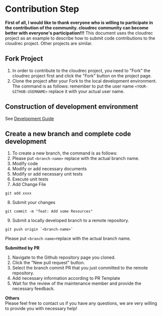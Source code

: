 # Contribution Step
**First of all, I would like to thank everyone who is willing to participate in the contribution of the community. cloudrec community can become better with everyone's participation!!!** This document uses the cloudrec project as an example to describe how to submit code contributions to the cloudrec project. Other projects are similar.
## Fork Project
1. In order to contribute to the cloudrec project, you need to "Fork" the cloudrec project first and click the "Fork" button on the project page.
2. Clone the project after your Fork to the local development environment. The command is as follows: remember to put the user name `<YOUR-GITHUB-USERNAME>` replace it with your actual user name.
## Construction of development environment
See [Development Guide](https://cloudrec.yuque.com/org-wiki-cloudrec-iew3sz/pfamgq/eak7h1k13xhsx9vy)
## Create a new branch and complete code development
1. To create a new branch, the command is as follows:
2. Please put `<branch-name>` replace with the actual branch name.
3. Modify code
4. Modify or add necessary documents
5. Modify or add necessary unit tests
6. Execute unit tests
7. Add Change File



```git
git add xxxx
```

8. Submit your changes

```git
git commit -m "feat: Add some Resources"
```

9. Submit a locally developed branch to a remote repository.

```git
git push origin `<branch-name>`
```

Please put `<branch-name>`replace with the actual branch name.


**Submitted by PR**

1. Navigate to the Github repository page you cloned.
2. Click the "New pull request" button.
3. Select the branch commit PR that you just committed to the remote repository.
4. Add necessary information according to PR Template
5. Wait for the review of the maintenance member and provide the necessary feedback.


**Others**  
Please feel free to contact us if you have any questions, we are very willing to provide you with necessary help!



